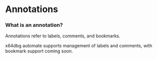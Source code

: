 # Annotations

### What is an annotation?

Annotations refer to labels, comments, and bookmarks. 

x64dbg automate supports management of labels and comments, with bookmark support coming soon. 


